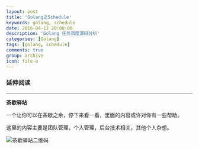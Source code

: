 ```yaml
---
layout: post
title: 'Golang之Schedule'
keywords: golang, schedule
date: 2016-04-12 20:00:00
description: 'Golang 任务调度源码分析'
categories: [Golang]
tags: [golang, schedule]
comments: true
group: archive
icon: file-o
---
```




<!--more-->

### 延伸阅读 ###


----

**茶歇驿站**

一个让你可以在茶歇之余，停下来看一看，里面的内容或许对你有一些帮助。

这里的内容主要是团队管理，个人管理，后台技术相关，其他个人杂想。

![茶歇驿站二维码](http://ww4.sinaimg.cn/large/824dcde4gw1f358o5j022j20by0bywf8.jpg)

